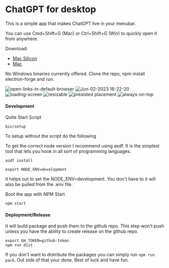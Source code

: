 # ChatGPT for desktop

This is a simple app that makes ChatGPT live in your menubar.

You can use Cmd+Shift+G (Mac) or Ctrl+Shift+G (Win) to quickly open it from anywhere.

Download:

- [Mac Silicon](https://github.com/brand-it/chatgpt-mac/releases/download/v1.4.0/chatgpt-mac-1.4.0-arm64.dmg)
- [Mac](https://github.com/brand-it/chatgpt-mac/releases/download/v1.4.0/chatgpt-mac-1.4.0.dmg)

No Windows binaries currently offered. Clone the repo, npm install electron-forge and run.

![open-links-in-default-browser](https://github.com/brand-it/chatgpt-mac/assets/13140/da43d3b0-a649-40b5-9e36-7b56a62a2242)
![Jun-02-2023 16-22-20](https://github.com/brand-it/chatgpt-mac/assets/13140/33677af2-20a2-4f92-abc7-6cf6b9170dfd)
![loading-screen](https://github.com/brand-it/chatgpt-mac/assets/13140/6e1854cb-055b-4d9d-b16f-52c425e21aae)
![resizable](https://github.com/brand-it/chatgpt-mac/assets/13140/beb06428-8176-408c-9667-3ed40b1503e9)
![presisted placement](https://github.com/brand-it/chatgpt-mac/assets/13140/1ab6f9d1-403c-4e96-b287-5f46ff9155ab)
![always-on-top](https://github.com/brand-it/chatgpt-mac/assets/13140/3daea699-fad0-40e7-ac53-75612f1bb2db)


#### Development

Quite Start Script
```
bin/setup
```

To setup without the script do the following

To get the correct node version I recommend using asdf. It is the simplest tool that lets you hook in all sort of programming languages.

```
asdf install
```

```
export NODE_ENV=development
```

It helps out to set the NODE_ENV=development. You don't have to it will also be pulled from the .env file.

Boot the app with NPM Start
```
npm start
```

#### Deployment/Release

It will build package and push them to the github repo. This step won't push unless you have the ability to create release on the github repo.

```
export GH_TOKEN=github-token
npm run dist
```

If you don't want to distribute the packages you can simply run `npm run pack`. Out side of that your done. Best of luck and have fun.
